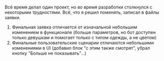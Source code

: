 Всё время делал один проект, но во время разработки столкнулся с некоторыми трудностями. 
Всё, что я решил поменять, записал в файлы заявки.
1. Финальная заявка отличается от изначальной небольшим изменением в функционале (больше параметров, но бот доступен только девушкам и помогает только с типом одежды, а не цветом)
1. Финальные пользовательские сценарии отличаются небольшими изменениями в UI (добавил блок "с этим также смотрят", убрал кнопку "Больше не показывать"...)
